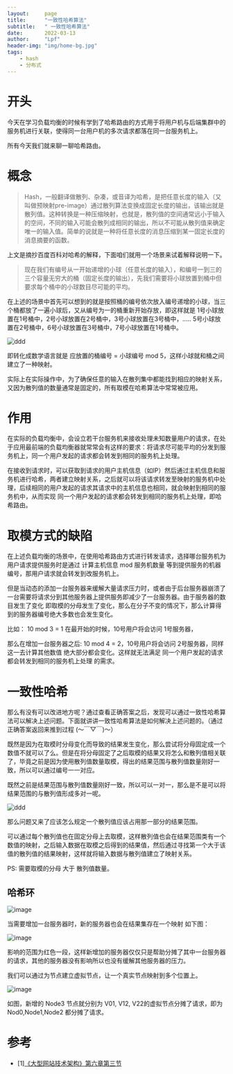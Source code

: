 ```yaml
---
layout:     page
title:      "一致性哈希算法"
subtitle:   " 一致性哈希算法"
date:       2022-03-13
author:     "Lpf"
header-img: "img/home-bg.jpg"
tags:
    - hash
    - 分布式
---
```


# 开头
今天在学习负载均衡的时候有学到了哈希路由的方式用于将用户机与后端集群中的服务机进行关联，使得同一台用户机的多次请求都落在同一台服务机上。

所有今天我们就来聊一聊哈希路由。

# 概念

> Hash，一般翻译做散列、杂凑，或音译为哈希，是把任意长度的输入（又叫做预映射pre-image）通过散列算法变换成固定长度的输出，该输出就是散列值。这种转换是一种压缩映射，也就是，散列值的空间通常远小于输入的空间，不同的输入可能会散列成相同的输出，所以不可能从散列值来确定唯一的输入值。简单的说就是一种将任意长度的消息压缩到某一固定长度的消息摘要的函数。

上文是摘抄百度百科对哈希的解释，下面咱们就用一个场景来试着解释说明一下。

> 现在我们有编号从一开始递增的小球（任意长度的输入），和编号一到三的三个容量无穷大的桶（固定长度的输出），先我们需要将小球放置到桶中但要求每个桶中的小球数目尽可能的平均。

在上述的场景中首先可以想到的就是按照桶的编号依次放入编号递增的小球，当三个桶都放了一遍小球后，又从编号为一的桶重新开始存放，即这样就是 1号小球放置在1号桶中，2号小球放置在2号桶中，3号小球放置在3号桶中，..... 5号小球放置在2号桶中，6号小球放置在3号桶中，7号小球放置在1号桶中。

![ddd]({{site.baseurl}}/img/in-post/Consistent-Hashing/C363F6554E5D47F38B805A59119DBD66.gif)

即转化成数学语言就是 应放置的桶编号 = 小球编号 mod 5，这样小球就和桶之间建立了一种映射。

实际上在实际操作中，为了确保任意的输入在散列集中都能找到相应的映射关系，又因为散列值的数量通常是固定的，所有取模在哈希算法中常常被应用。

# 作用

在实际的负载均衡中，会设立若干台服务机来接收处理未知数量用户的请求，在处于应用最前端的负载均衡器就常常会有这样的要求：将请求尽可能平均的分发到服务机上，同一个用户发起的请求都会转发到相同的服务机上处理。

在接收到请求时，可以获取到请求的用户主机信息（如IP）然后通过主机信息和服务机进行哈希，两者建立映射关系，之后就可以将该请求转发至映射的服务机中处理，后续相同的用户发起的请求其请求中的主机信息也相同，就会映射到相同的服务机中，从而实现 同一个用户发起的请求都会转发到相同的服务机上处理，即哈希路由。

# 取模方式的缺陷

在上述负载均衡的场景中，在使用哈希路由方式进行转发请求，选择哪台服务机为用户请求提供服务时是通过 计算主机信息 mod 服务机数量 等到提供服务的机器编号，那用户请求就会转发到改服务机上。

但是当动态的添加一台服务器来缓解大量请求压力时，或者由于后台服务器崩溃了一台需要将请求分到其他服务器上提供服务即减少了一台服务器。由于服务器的数目发生了变化 即取模的分母发生了变化，那么在分子不变的情况下，那么计算得到的服务器编号绝大多数也会发生变化。

比如： 10 mod 3 = 1 在最开始的时候，10号用户将会访问 1号服务器，

那么在增加一台服务器之后:  10 mod 4 = 2，10号用户将会访问 2号服务器，同样这一去计算其他数值 绝大部分都会变化。这样就无法满足 同一个用户发起的请求都会转发到相同的服务机上处理 的需求。


# 一致性哈希

那么有没有可以改进地方呢？通过查看正确答案之后，发现可以通过一致性哈希算法可以解决上述问题。下面就讲讲一致性哈希算法是如何解决上述问题的。（通过正确答案返回来推到过程 (～￣▽￣)～）

既然是因为在取模时分母变化而导致的结果发生变化，那么尝试将分母固定成一个数值不就可以了么。但是在将分母固定了之后取模的结果又将怎么和散列值相关联了，毕竟之前是因为使用散列值数量取模，得出的结果范围与散列值数量刚好一致，所以可以通过编号一一对应。

既然之前是结果范围与散列值数量刚好一致，所以可以一对一，那么是不是可以将结果范围的与散列值形成多对一呢。

![ddd]({{site.baseurl}}/img/in-post/Consistent-Hashing/FDD024A343764996BCA585A60A468826.gif)

那么问题又来了应该怎么规定一个散列值应该占用那一部分的结果范围。

可以通过每个散列值也在固定分母上去取模，这样散列值也会在结果范围类有一个数值的映射，之后输入数据在取模之后得到的结果值，然后通过寻找第一个大于该值的散列值的结果映射，这样就将输入数据与散列值建立了映射关系。

PS: 需要取模的分母 大于 散列值数量。

## 哈希环



![image]({{site.baseurl}}/img/in-post/Consistent-Hashing/227D6E1C4BDB41EAA553831E20764542.jpg)

当需要增加一台服务器时，新的服务器也会在结果集存在一个映射 如下图：

![image]({{site.baseurl}}/img/in-post/Consistent-Hashing/D409D2.jpg)

影响的范围为红色一段，这样新增加的服务器仅仅只是帮助分摊了其中一台服务器的请求，其他的服务器没有影响所以也没有缓解其他服务器的压力。


我们可以通过为节点建立虚拟节点，让一个真实节点映射到多个位置上。

![image]({{site.baseurl}}/img/in-post/Consistent-Hashing/20313215951.jpg)

如图，新增的 Node3 节点就分别为 V01, V12, V22的虚拟节点分摊了请求，即为 Nod0,Node1,Node2 都分摊了请求。


# 参考
- [1][《大型网站技术架构》第六章第三节](《大型网站技术架构》第六章第三节)

